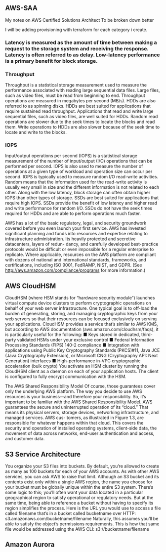 ## AWS-SAA
My notes on AWS Certified Solutions Architect
To be broken down better 

I will be adding provisioning with terraform for each category i create.

### Latency is measured as the amount of time between making a request to the storage system and receiving the response. Latency is often referred to as delay. Low-latency performance is a primary benefit for block storage.

### Throughput
Throughput is a statistical storage measurement used to measure the performance associated with reading large sequential data files. Large files, such as video files, must be read from beginning to end. Throughput operations are measured in megabytes per second (MB/s).
HDDs are also referred to as spinning disks. HDDs are best suited for applications that require sustained read throughput. Applications that read and write large sequential files, such as video files, are well suited for HDDs. Random read operations are slower due to the seek times to locate the blocks and read them. Write operations to HDDs are also slower because of the seek time to locate and write to the blocks.

### IOPS

Input/output operations per second (IOPS) is a statistical storage measurement of the number of input/output (I/O) operations that can be performed per second. IOPS is also used to measure the number of operations at a given type of workload and operation size can occur per second. IOPS is typically used to measure random I/O read-write activities. Random means that the information used for the read-write activity is usually very small in size and the different information is not related to each other.
Along with the low latency, block storage can often obtain higher IOPS than other types of storage. SSDs are best suited for applications that require high IOPS. SSDs provide the benefit of low latency and higher read and write performance for random I/O. SSDs do not have the seek times required for HDDs and are able to perform operations much faster.

AWS has a lot of the basic regulatory, legal, and security groundwork covered before you even launch your first service.
AWS has invested significant planning and funds into resources and expertise relating to infrastructure administration. Its heavily protected and secretive datacenters, layers of redun- dancy, and carefully developed best-practice protocols would be difficult or even impossible for a regular enterprise to replicate.
Where applicable, resources on the AWS platform are compliant with dozens of national and international standards, frameworks, and certifications, including ISO 9001, FedRAMP, NIST, and GDPR. (See http://aws.amazon.com/compliance/programs for more information.)


## AWS CloudHSM
CloudHSM (where HSM stands for “hardware security module”) launches virtual compute
device clusters to perform cryptographic operations on behalf of your web server infrastructure. One typical goal is to off-load the burden of generating, storing, and managing cryptographic keys from your web servers so that their resources can be focused exclusively on
serving your applications.
CloudHSM provides a service that’s similar to AWS KMS, but according to AWS documentation (aws.amazon.com/cloudhsm/faqs), it is particularly useful for the following:
■ Keys stored in dedicated, third-party validated HSMs under your exclusive control
■ Federal Information Processing Standards (FIPS) 140-2 compliance
■ Integration with applications using Public Key Cryptography Standards (PKCS)#11,
Java JCE (Java Cryptography Extension), or Microsoft CNG (Cryptography API: Next
Generation) interfaces
■ High-performance in-VPC cryptographic acceleration (bulk crypto)
You activate an HSM cluster by running the CloudHSM client as a daemon on each
of your application hosts. The client is configured to fully encrypt communication with
the HSM.

The AWS Shared Responsibility Model
Of course, those guarantees cover only the underlying AWS platform. The way you decide to use AWS resources is your business—and therefore your responsibility. So, it’s important to be familiar with the AWS Shared Responsibility Model.
AWS guarantees the secure and uninterrupted operation of its “cloud.” That means its physical servers, storage devices, networking infrastructure, and managed services. AWS cus- tomers, as illustrated in Figure 1.3, are responsible for whatever happens within that cloud. This covers the security and operation of installed operating systems, client-side data, the movement of data across networks, end-user authentication and access, and customer data.

## S3 Service Architecture
You organize your S3 files into buckets. By default, you’re allowed to create as many as 100 
buckets for each of your AWS accounts. As with other AWS services, you can ask AWS to 
raise that limit.
Although an S3 bucket and its contents exist only within a single AWS region, the name 
you choose for your bucket must be globally unique within the entire S3 system. There’s 
some logic to this; you’ll often want your data located in a particular geographical region to 
satisfy operational or regulatory needs. But at the same time, being able to reference a bucket 
without having to specify its region simplifies the process.
Here is the URL you would use to access a file called filename that’s in a bucket called 
bucketname over HTTP:
s3.amazonaws.com/bucketname/filename
Naturally, this assumes you’ll be able to satisfy the object’s permissions requirements.
This is how that same file would be addressed using the AWS CLI:
s3://bucketname/filename

## Amazon Aurora


